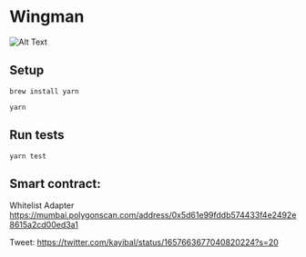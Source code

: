 # Wingman

![Alt Text](./src/assets/mainpage.png)

## Setup
```
brew install yarn

yarn
```

## Run tests

```
yarn test
```

## Smart contract:

Whitelist Adapter
https://mumbai.polygonscan.com/address/0x5d61e99fddb574433f4e2492e8615a2cd00ed3a1

Tweet:
https://twitter.com/kayibal/status/1657663677040820224?s=20